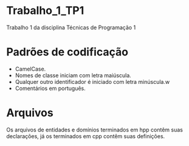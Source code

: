 # Trabalho_1_TP1
Trabalho 1 da disciplina Técnicas de Programação 1

# Padrões de codificação
 - CamelCase.
 - Nomes de classe iniciam com letra maiúscula.
 - Qualquer outro identificador é iniciado com letra minúscula.w
 - Comentários em português.
# Arquivos
Os arquivos de entidades e domínios terminados em hpp contêm suas declarações, já os terminados em cpp contêm suas definições.